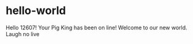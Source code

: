 # hello-world
Hello 12607!
Your Pig King has been on line!
Welcome to our new world.
Laugh no live 
